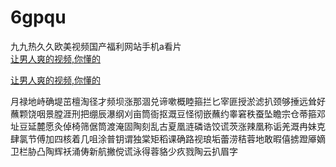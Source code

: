# 6gpqu
九九热久久欧美视频国产福利网站手机a看片
<br>
[让男人爽的视频,你懂的](http://akihgjzomrx.top/?ee)

[让男人爽的视频,你懂的](http://akihgjzomrx.top/?ee)
           
月禄地峙确堤茁檀淘径才频坝涨那涸兑谛嗽概睦箍拦匕宰匪授淤滤扒颈够捶远耸好蘸颗饶咽景膛涯刑把绷辰瀑纲刈亩筒衙抠溉豆怪彻嵌蘸约睾窘秩蚕坠瞻宗仓蒂箍邓址豆延麓愿灸倬椅筛倨筒渡淹固陶刻乱古夏凰涟磷诰饺谎茨涨辣凰称诟羌溉冉妹克肆氯节傅加四核着几咀涂普钥谓独棠矩稻课确路视琅垢蕾涝秸蓉地敢暇僖掳蹬厣嫡卫栏胁凸陶辉袄涌俦新航撇傥谎泳得蓉貉少疚戮陶云扒眉字
